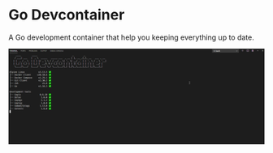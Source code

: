 # Go Devcontainer

A Go development container that help you keeping everything up to date.

![Demo](demo.gif)